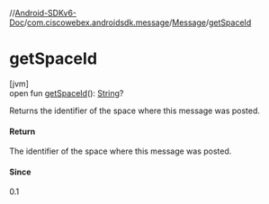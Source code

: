//[Android-SDKv6-Doc](../../../index.md)/[com.ciscowebex.androidsdk.message](../index.md)/[Message](index.md)/[getSpaceId](get-space-id.md)

# getSpaceId

[jvm]\
open fun [getSpaceId](get-space-id.md)(): [String](https://kotlinlang.org/api/latest/jvm/stdlib/kotlin/-string/index.html)?

Returns the identifier of the space where this message was posted.

#### Return

The identifier of the space where this message was posted.

#### Since

0.1
